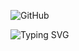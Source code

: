 ![GitHub](https://img.shields.io/github/followers/miksuy?label=Follow&style=social)

![Typing SVG](https://readme-typing-svg.herokuapp.com/?lines=random+ass+shit!&center=true&color=blue)
